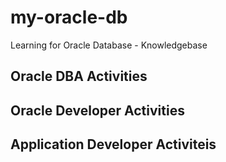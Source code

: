 # my-oracle-db
Learning for Oracle Database - Knowledgebase


## Oracle DBA Activities

## Oracle Developer Activities

## Application Developer Activiteis
